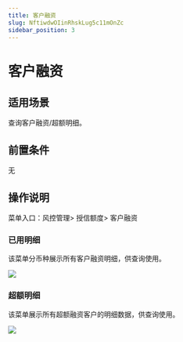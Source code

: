 ```yaml
---
title: 客户融资
slug: NftiwdwOIinRhskLug5c11mOnZc
sidebar_position: 3
---
```



# 客户融资

## 适用场景

查询客户融资/超额明细。

## 前置条件

无

## 操作说明

菜单入口：风控管理&gt; 授信额度&gt; 客户融资

### 已用明细

该菜单分币种展示所有客户融资明细，供查询使用。

<img src="/assets/GCxgbnVV3o7DiFxRqtactxVNnBe.png" src-width="3174" src-height="1136" align="center"/>

### 超额明细

该菜单展示所有超额融资客户的明细数据，供查询使用。

<img src="/assets/NP0XbvEHEoYh18xLjPLcUCGJnBd.png" src-width="3174" src-height="1256" align="center"/>

